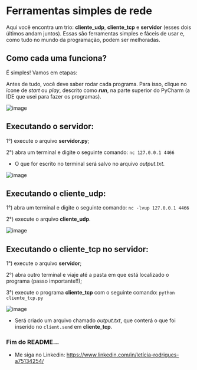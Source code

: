 # Ferramentas simples de rede
Aqui você encontra um trio: **cliente_udp**, **cliente_tcp** e **servidor** (esses dois últimos andam juntos). Essas são ferramentas simples e fáceis de usar e, como tudo no mundo da programação, podem ser melhoradas.

## Como cada uma funciona?
É simples! Vamos em etapas:

Antes de tudo, você deve saber rodar cada programa. Para isso, clique no ícone de _start_ ou _play_, descrito como ***run***, na parte superior do PyCharm (a IDE que usei para fazer os programas).

![image](https://github.com/LeRodrigues2005/clientes-e-servidor/assets/97632543/6ddaddb4-6c83-4c83-9ebd-f7b9b553bc81)

## Executando o servidor:

1°) execute o arquivo **servidor.py**;

2°) abra um terminal e digite o seguinte comando: ` nc 127.0.0.1 4466 ` 

- O que for escrito no terminal será salvo no arquivo _output.txt_.


![image](https://github.com/LeRodrigues2005/clientes-e-servidor/assets/97632543/d315f88f-6ac4-4f08-8ea2-bef7594f1ec4)


## Executando o cliente_udp:

1°) abra um terminal e digite o seguinte comando: ` nc -lvup 127.0.0.1 4466 ` 

2°) execute o arquivo **cliente_udp**.


![image](https://github.com/LeRodrigues2005/clientes-e-servidor/assets/97632543/a89fa36e-04b5-4db9-850d-e34eca2bd077)


## Executando o cliente_tcp no servidor:

1°) execute o arquivo **servidor**;

2°) abra outro terminal e viaje até a pasta em que está localizado o programa (passo importante!!);

3°) execute o programa **cliente_tcp** com o seguinte comando: ` python cliente_tcp.py ` 

![image](https://github.com/LeRodrigues2005/clientes-e-servidor/assets/97632543/248c64ef-89d5-4980-83ee-1ffe5db0c4da)

- Será criado um arquivo chamado _output.txt_, que conterá o que foi inserido no ` client.send ` em **cliente_tcp**. 




### Fim do README...

- Me siga no Linkedin: https://www.linkedin.com/in/letícia-rodrigues-a75134254/


